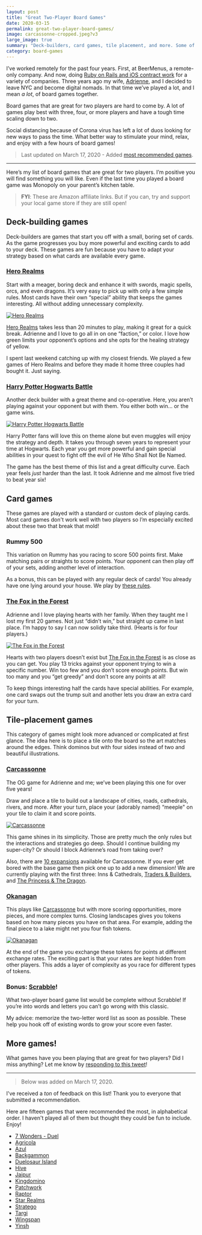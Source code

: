 ```yaml
---
layout: post
title: "Great Two-Player Board Games"
date: 2020-03-15
permalink: great-two-player-board-games/
image: carcassonne-cropped.jpeg?v3
large_image: true
summary: "Deck-builders, card games, tile placement, and more. Some of my favorite board games to play with only two players."
category: board-games
---
```


I’ve worked remotely for the past four years. First, at BeerMenus, a remote-only company. And now, doing [Ruby on Rails and iOS contract work](/about) for a variety of companies. Three years ago my wife, [Adrienne](https://www.twitter.com/adrienneksmith), and I decided to leave NYC and become digital nomads. In that time we’ve played a lot, and I mean *a lot*, of board games together.

Board games that are great for two players are hard to come by. A lot of games play best with three, four, or more players and have a tough time scaling down to two.

Social distancing because of Corona virus has left a lot of duos looking for new ways to pass the time. What better way to stimulate your mind, relax, and enjoy with a few hours of board games!

> Last updated on March 17, 2020 -  Added [most recommended games](#more-games).

---

Here’s my list of board games that are great for two players. I’m positive you will find something you will like. Even if the last time you played a board game was Monopoly on your parent’s kitchen table.

> **FYI**: These are Amazon affiliate links. But if you can, try and support your local game store if they are still open!

## Deck-building games

Deck-builders are games that start you off with a small, boring set of cards. As the game progresses you buy more powerful and exciting cards to add to your deck. These games are fun because you have to adapt your strategy based on what cards are available every game.

### [Hero Realms](https://amzn.to/2TSM6mE)

Start with a meager, boring deck and enhance it with swords, magic spells, orcs, and even dragons. It’s very easy to pick up with only a few simple rules. Most cards have their own “special” ability that keeps the games interesting. All without adding unnecessary complexity.

[![Hero Realms](/images/hero-realms.jpeg)](https://amzn.to/2TSM6mE)

[Hero Realms](https://amzn.to/2TSM6mE) takes less than 20 minutes to play, making it great for a quick break.  Adrienne and I love to go all in on one “faction,” or color. I love how green limits your opponent’s options and she opts for the healing strategy of yellow.

I spent last weekend catching up with my closest friends. We played a few games of Hero Realms and before they made it home three couples had bought it. Just saying.

### [Harry Potter Hogwarts Battle](https://amzn.to/2U7E1JJ)

Another deck builder with a great theme and co-operative. Here, you aren’t playing against your opponent but *with* them. You either both win… or the game wins.

[![Harry Potter Hogwarts Battle](/images/harry-potter.jpeg)](https://amzn.to/2U7E1JJ)

Harry Potter fans will love this on theme alone but even muggles will enjoy the strategy and depth. It takes you through seven years to represent your time at Hogwarts. Each year you get more powerful and gain special abilities in your quest to fight off the evil of He Who Shall Not Be Named.

The game has the best theme of this list and a great difficulty curve. Each year feels *just* harder than the last. It took Adrienne and me almost five tried to beat year six!

## Card games

These games are played with a standard or custom deck of playing cards. Most card games don't work well with two players so I’m especially excited about these two that break that mold!

### Rummy 500

This variation on Rummy has you racing to score 500 points first. Make matching pairs or straights to score points. Your opponent can then play off of your sets, adding another level of interaction.

As a bonus, this can be played with any regular deck of cards! You already have one lying around your house. We play by [these rules](https://www.considerable.com/entertainment/card-games/rummy-500/).

### [The Fox in the Forest](https://amzn.to/2TRPVsd)

Adrienne and I love playing hearts with her family. When they taught me I lost my first 20 games. Not just “didn’t win,” but straight up came in last place. I’m happy to say I can now solidly take third. (Hearts is for four players.)

[![The Fox in the Forest](/images/the-fox-in-the-forest.jpeg)](https://amzn.to/2TRPVsd)

Hearts with two players doesn’t exist but [The Fox in the Forest](https://amzn.to/2TRPVsd) is as close as you can get. You play 13 tricks against your opponent trying to win a specific number. Win too few and you don’t score enough points. But win too many and you “get greedy” and don’t score any points at all!

To keep things interesting half the cards have special abilities. For example, one card swaps out the trump suit and another lets you draw an extra card for your turn.

## Tile-placement games

This category of games might look more advanced or complicated at first glance. The idea here is to place a tile onto the board so the art matches around the edges. Think dominos but with four sides instead of two and beautiful illustrations.

### [Carcassonne](https://amzn.to/33i8skw)

The OG game for Adrienne and me; we’ve been playing this one for over five years!

Draw and place a tile to build out a landscape of cities, roads, cathedrals, rivers, and more. After your turn, place your (adorably named) “meeple" on your tile to claim it and score points.

[![Carcassonne](/images/carcassonne.jpeg?v2)](https://amzn.to/33i8skw)

This game shines in its simplicity. Those are pretty much the only rules but the interactions and strategies go deep. Should I continue building my super-city? Or should I block Adrienne’s road from taking over?

Also, there are [10 expansions](https://amzn.to/3d6XqTR) available for Carcassonne. If you ever get bored with the base game then pick one up to add a new dimension! We are currently playing with the first three: Inns & Cathedrals, [Traders & Builders](https://amzn.to/3aWT4MV), and [The Princess & The Dragon](https://amzn.to/2IKUSwC).

### [Okanagan](https://amzn.to/2TQaDsr)

This plays like [Carcassonne](https://amzn.to/33i8skw) but with more scoring opportunities, more pieces, and more complex turns. Closing landscapes gives you tokens based on how many pieces you have on that area. For example, adding the final piece to a lake might net you four fish tokens.

[![Okanagan](/images/okanagan.jpg)](https://amzn.to/2TQaDsr)

At the end of the game you exchange these tokens for points at different exchange rates. The exciting part is that your rates are kept hidden from other players. This adds a layer of complexity as you race for different types of tokens.

### Bonus: [Scrabble](https://amzn.to/39OLrrM)!

What two-player board game list would be complete without Scrabble! If you’re into words and letters you can’t go wrong with this classic.

My advice: memorize the two-letter word list as soon as possible. These help you hook off of existing words to grow your score even faster.

## More games!

What games have you been playing that are great for two players? Did I miss anything? Let me know by [responding to this tweet](https://twitter.com/joemasilotti/status/1239316903895728129)!

---

> Below was added on March 17, 2020.

I've received a _ton_ of feedback on this list! Thank you to everyone that submitted a recommendation.

Here are fifteen games that were recommended the most, in alphabetical order. I haven't played all of them but thought they could be fun to include. Enjoy!

* [7 Wonders - Duel](https://amzn.to/2TXNeVV)
* [Agricola](https://amzn.to/2U018GY)
* [Azul](https://amzn.to/2UgrKTi)
* [Backgammon](https://amzn.to/3d78f8j)
* [Duelosaur Island](https://amzn.to/3b4hGTZ)
* [Hive](https://amzn.to/3ddPfoP)
* [Jaipur](https://amzn.to/2WjsKbT)
* [Kingdomino](https://amzn.to/2TXBXov)
* [Patchwork](https://amzn.to/2Wl18D5)
* [Raptor](https://amzn.to/33veU7Y)
* [Star Realms](https://amzn.to/38UYAOV)
* [Stratego](https://amzn.to/3b5KnzU)
* [Targi](https://amzn.to/2ITJO0j)
* [Wingspan](https://amzn.to/2UgyXCB)
* [Yinsh](https://amzn.to/39ZALGX0)
